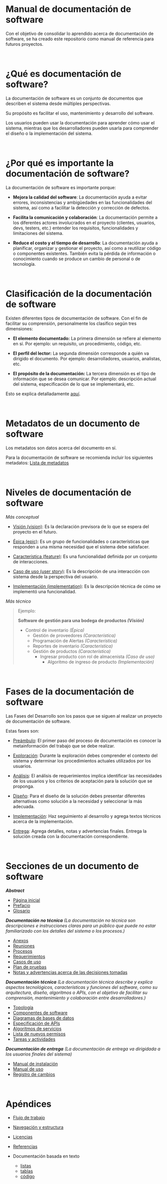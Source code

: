 # Manual de documentación de software

Con el objetivo de consolidar lo aprendido acerca de documentación de software, se ha creado este repositorio como manual de referencia para futuros proyectos.

<br>

# ¿Qué es documentación de software?

La documentación de software es un conjunto de documentos que describen el sistema desde múltiples perspectivas.

Su propósito es facilitar el uso, mantenimiento y desarrollo del software.

Los usuarios pueden usar la documentación para aprender cómo usar el sistema, mientras que los desarrolladores pueden usarla para comprender el diseño o la implementación del sistema.

<br>

# ¿Por qué es importante la documentación de software?

La documentación de software es importante porque:

- **Mejora la calidad del software**: La documentación ayuda a evitar errores, inconsistencias y ambigüedades en las funcionalidades del sistema, así como a facilitar la detección y corrección de defectos.

- **Facilita la comunicación y colaboración**: La documentación permite a los diferentes actores involucrados en el proyecto (clientes, usuarios, devs, testers, etc.) entender los requisitos, funcionalidades y limitaciones del sistema.

- **Reduce el costo y el tiempo de desarrollo**: La documentación ayuda a planificar, organizar y gestionar el proyecto, así como a reutilizar código o componentes existentes. También evita la pérdida de información o conocimiento cuando se produce un cambio de personal o de tecnología.

<br>

# Clasificación de la documentación de software

Existen diferentes tipos de documentación de software. Con el fin de facilitar su comprensión, personalmente los clasifico según tres dimensiones:

- **El elemento documentado:** La primera dimensión se refiere al elemento en sí. Por ejemplo: un requisito, un procedimiento, código, etc.

- **El perfil del lector:** La segunda dimensión corresponde a quién va dirigido el documento. Por ejemplo: desarrolladores, usuarios, analistas, etc.

- **El propósito de la documentación:** La tercera dimensión es el tipo de información que se desea comunicar. Por ejemplo: descripción actual del sistema, especificación de lo que se implementará, etc.

Esto se explica detalladamente [aquí](docs/classification.md).

<br>

# Metadatos de un documento de software

Los metadatos son datos acerca del documento en sí.

Para la documentación de software se recomienda incluir los siguientes metadatos: [Lista de metadatos](docs/meta.md)

<br>

# Niveles de documentación de software

*Más conceptual*

- [Visión (vision)](docs/levels/visions.md): Es la declaración previsora de lo que se espera del proyecto en el futuro.

- [Épica (epic)](docs/levels/epics.md): Es un grupo de funcionalidades o características que responden a una misma necesidad que el sistema debe satisfacer.

- [Característica (feature)](docs/levels/features.md): Es una funcionalidad definida por un conjunto de interacciones.

- [Caso de uso (user story)](docs/levels/use_cases.md): Es la descripción de una interacción con sistema desde la perspectiva del usuario.

- [Implementación (implementation)](docs/levels/implementation.md): Es la descripción técnica de cómo se implementó una funcionalidad.

*Más técnico*

> Ejemplo:
>
>**Software de gestión para una bodega de productos _(Visión)_**
>
>- Control de inventario _(Épica)_
>    - Gestión de proveedores _(Característica)_
>    - Programación de Alertas _(Característica)_
>    - Reportes de inventario _(Característica)_
>    - Gestión de productos _(Característica)_
>        - Ingresar producto con rol de almacenista _(Caso de uso)_
>            - Algoritmo de ingreso de producto _(Implementación)_


<br>

# Fases de la documentación de software

Las Fases del Desarrollo son los pasos que se siguen al realizar un proyecto de documentación de software.

Estas fases son:

- [Preámbulo](docs/phases/preamble.md): El primer paso del proceso de documentación es conocer la metainformación del trabajo que se debe realizar.

- [Exploración](docs/phases/exploration.md): Durante la exploración debes comprender el contexto del sistema y determinar los procedimientos actuales utilizados por los usuarios.

- [Análisis](docs/phases/analisys.md): El análisis de requerimientos implica identificar las necesidades de los usuarios y los criterios de aceptación para la solución que se proponga.

- [Diseño](docs/phases/design.md): Para el diseño de la solución debes presentar diferentes alternativas como solución a la necesidad y seleccionar la más adecuada.

- [Implementación](docs/phases/implementation.md): Haz seguimiento al desarrollo y agrega textos técnicos acerca de la implementación.

- [Entrega](docs/phases/delivery.md): Agrega detalles, notas y advertencias finales. Entrega la solución creada con la documentación correspondiente.

<br>

# Secciones de un documento de software

_**Abstract**_
- [Página inicial](docs/phases/preamble.md)
- [Prefacio](docs/phases/preamble.md)
- [Glosario](docs/phases/exploration.md)

_**Documentación no técnica** (La documentación no técnica son descripciones e instrucciones claras para un público que puede no estar familiarizado con los detalles del sistema o los procesos.)_

- [Anexos](docs/phases/preamble.md)
- [Reuniones](docs/phases/exploration.md)
- [Procesos](docs/phases/exploration.md)
- [Requerimientos](docs/phases/analisys.md)
- [Casos de uso](docs/phases/design.md)
- [Plan de pruebas](docs/phases/design.md)
- [Notas y advertencias acerca de las decisiones tomadas](docs/phases/design.md)

_**Documentación técnica** (La documentación técnica describe y explica aspectos tecnológicos, características y funciones del software, como su arquitectura, diseño, algoritmos o APIs, con el objetivo de facilitar su comprensión, mantenimiento y colaboración entre desarrolladores.)_

- [Topología](docs/phases/implementation.md)
- [Componentes de software](docs/phases/implementation.md)
- [Diagramas de bases de datos](docs/phases/implementation.md)
- [Especificación de APIs](docs/phases/implementation.md)
- [Algoritmos de servicios](docs/phases/implementation.md)
- [Lista de nuevos permisos](docs/phases/implementation.md)
- [Tareas y actividades](docs/phases/implementation.md)

_**Documentación de entrega** (La documentación de entrega va dirigidada a los usuarios finales del sistema)_

- [Manual de instalación](docs/phases/delivery.md)
- [Manual de uso](docs/phases/delivery.md)
- [Registro de cambios](docs/phases/delivery.md)

<br>

# Apéndices

- [Flujo de trabajo](docs/workflow.md)

- [Navegación y estructura](docs/navigation.md)

- [Licencias](docs/licenses.md)

- [Referencias](docs/references.md)

- Documentación basada en texto
    - [listas](/docs/text/lists.md)
    - [tablas](/docs/text/tables.md)
    - [código](/docs/text/code.md)